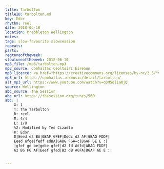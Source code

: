 ```yaml
---
title: Tarbolton
titleID: tarbolton.md
key: Edor
rhythm: reel
date: 2018-06-10
location: Prebbleton Wellington
notes:
tags: slow-favourite slowsession
repeats: 
parts: 
regtuneoftheweek:
slowtuneoftheweek: 2018-06-10
mp3_file: /mp3/tarbolton.mp3
mp3_source: Comhaltas Ceoltóirí Éireann
mp3_licence: <a href="https://creativecommons.org/licenses/by-nc/2.5/">CC-BY-NC-2.5</a>
mp3_url: https://comhaltas.ie/music/detail/tarbolton/
alt_mp3_url: https://www.youtube.com/watch?v=qQM5qiiaOjQ
source: Wellington
abc_source: The Session
abc_url: https://thesession.org/tunes/560
abc: |
    X: 1
    T: The Tarbolton
    R: reel
    M: 4/4
    L: 1/8
    %Z: Modified by Ted Cizadlo
    K: Edor
    D|Eeed e2 BA|GBAF GFEF|Dddc d2 AF|GBAG FDDF|
    Eeed efge|fedf edBA|GABG FGA=c|BGAF GE E :|
    |gfef ge be|gebe gfef|d2 fd Adfd|ABAG FDDF|
    G2 BG FG AF|Eeef gfed|B2 dB AGFA|BGAF GE E :|


---
```

